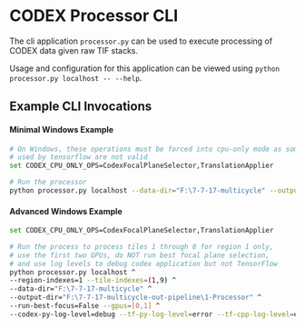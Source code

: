 # CODEX Processor CLI

The cli application ```processor.py``` can be used to execute processing of CODEX data given raw TIF stacks.

Usage and configuration for this application can be viewed using ```python processor.py localhost -- --help```.

## Example CLI Invocations

#### Minimal Windows Example

```bash
# On Windows, these operations must be forced into cpu-only mode as some CUDA instructions
# used by tensorflow are not valid
set CODEX_CPU_ONLY_OPS=CodexFocalPlaneSelector,TranslationApplier

# Run the processor
python processor.py localhost --data-dir="F:\7-7-17-multicycle" --output-dir="F:\7-7-17-multicycle-out"
```

#### Advanced Windows Example

```bash
set CODEX_CPU_ONLY_OPS=CodexFocalPlaneSelector,TranslationApplier

# Run the process to process tiles 1 through 8 for region 1 only,
# use the first two GPUs, do NOT run best focal plane selection,
# and use log levels to debug codex application but not TensorFlow
python processor.py localhost ^
--region-indexes=1 --tile-indexes=(1,9) ^
--data-dir="F:\7-7-17-multicycle" ^
--output-dir="F:\7-7-17-multicycle-out-pipeline\1-Processor" ^
--run-best-focus=False --gpus=[0,1] ^
--codex-py-log-level=debug --tf-py-log-level=error --tf-cpp-log-level=error
```
